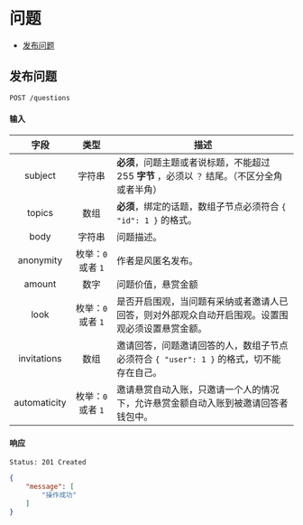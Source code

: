 # 问题

- [发布问题](#发布问题)

## 发布问题

```
POST /questions
```

#### 输入

| 字段 | 类型 | 描述 |
|:----:|:----:|----|
| subject | 字符串 | **必须**，问题主题或者说标题，不能超过 255 **字节** ，必须以 `？` 结尾。（不区分全角或者半角） |
| topics | 数组 | **必须**，绑定的话题，数组子节点必须符合 `{ "id": 1 }` 的格式。 |
| body | 字符串 | 问题描述。 |
| anonymity | 枚举：`0` 或者 `1` | 作者是风匿名发布。 |
| amount | 数字 | 问题价值，悬赏金额 |
| look | 枚举：`0` 或者 `1` | 是否开启围观，当问题有采纳或者邀请人已回答，则对外部观众自动开启围观。设置围观必须设置悬赏金额。 |
| invitations | 数组 | 邀请回答，问题邀请回答的人，数组子节点必须符合 `{ "user": 1 }` 的格式，切不能存在自己。 |
| automaticity | 枚举：`0` 或者 `1` | 邀请悬赏自动入账，只邀请一个人的情况下，允许悬赏金额自动入账到被邀请回答者钱包中。 |

#### 响应

```
Status: 201 Created
```
```json
{
    "message": [
        "操作成功"
    ]
}
```
